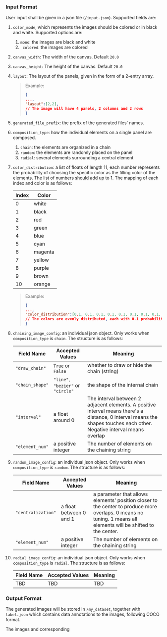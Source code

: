 ### Input Format

User input shall be given in a json file (`/input.json`). Supported fields are:

1. `color_mode`, which represents the images should be colored or in black and white.
     Supported options are:
     1. `mono`: the images are black and white
     2. ` colored`: the images are colored

2. `canvas_width`: The width of the canvas. Default `20.0`

3. `canvas_height`: The height of the canvas. Default `20.0`

4. `layout`: The layout of the panels, given in the form of a 2-entry array.

      > Example:
      >
      > ```json
      > {
      > ...,
      > "layout":[2,2],
      > // The image will have 4 panels, 2 columns and 2 rows
      > }
      > ```
      >
      > 

5. `generated_file_prefix`: the prefix of the generated files' names.

6. `composition_type`: how the individual elements on a single panel are composed.

   1. `chain`: the elements are organized in  a  chain
   2. `random`: the elements are randomly placed on the panel
   3. `radial`: several elements surrounding a central element

7. `color_distribution`: a list of floats of length 11, each number represents the probability of choosing the specific color as the filling color of the elements. The list of numbers should add up to 1. The mapping of each index and color is as follows:

      | Index | Color   |
      | ----- | ------- |
      | 0     | white   |
      | 1     | black   |
      | 2     | red     |
      | 3     | green   |
      | 4     | blue    |
      | 5     | cyan    |
      | 6     | magenta |
      | 7     | yellow  |
      | 8     | purple  |
      | 9     | brown   |
      | 10    | orange  |

      > Example:
      >
      > ```json
      > {
      > ...,
      > "color_distribution":[0.1, 0.1, 0.1, 0.1, 0.1, 0.1, 0.1, 0.1, 0.1, 0.1] 
      > // The colors are evenly distributed, each with 0.1 probability
      > }
      > ```

8. `chaining_image_config`: an individual json object. Only works when `composition_type` is `chain`. The structure is as follows:

      | Field Name      | Accepted Values                    | Meaning                                                      |
      | --------------- | ---------------------------------- | ------------------------------------------------------------ |
      | `"draw_chain"`  | `True` or `False`                  | whether to draw or hide the chain (string)                   |
      | `"chain_shape"` | `"line"`, `"bezier"` or `"circle"` | the shape of the internal chain                              |
      | `"interval"`    | a float around 0                   | The interval between 2 adjacent elements. A positive interval means there's a distance, 0 interval means the shapes touches each other. Negative interval means overlap |
      | `"element_num"` | a positive integer                 | The number of elements on the chaining string                |

9. `random_image_config`: an individual json object. Only works when `composition_type` is `random`. The structure is as follows:

      | Field Name         | Accepted Values         | Meaning                                                      |
      | ------------------ | ----------------------- | ------------------------------------------------------------ |
      | `"centralization"` | a float between 0 and 1 | a parameter that allows elements' position closer to the center to produce more overlaps. 0 means no tuning. 1 means all elements will be shifted to the center. |
      | `"element_num"`    | a positive integer      | The number of elements on the chaining string                |

10. `radial_image_config`: an individual json object. Only works when `composition_type` is `radial`. The structure is as follows:

    | Field Name | Accepted Values | Meaning |
    | ---------- | --------------- | ------- |
    | TBD        | TBD             | TBD     |





### Output Format

The generated images will be stored in `/my_dataset`, together with `label.json` which contains data annotations to the images, following COCO format.

The images and corresponding
